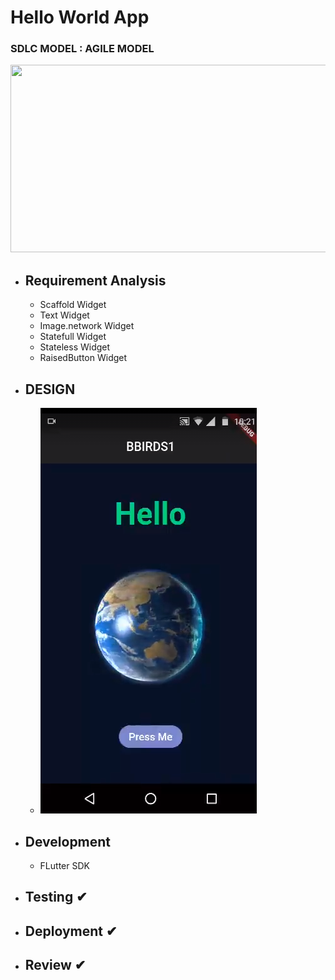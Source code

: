 # Hello World App

### SDLC MODEL : AGILE MODEL
 <img src="https://d32myzxfxyl12w.cloudfront.net/assets/images/article_images/925d76d668dc5bf47d44a8fc0907f30d1d9c8b1f.png?1557486197" width = "600" height = "300"></img>
- ## Requirement Analysis
  - Scaffold Widget
  - Text Widget
  - Image.network Widget
  - Statefull Widget
  - Stateless Widget
  - RaisedButton Widget
- ## DESIGN 
  - ![](lib/image.png)
- ## Development 
  - FLutter SDK
- ## Testing ✔
- ## Deployment ✔
- ## Review ✔
